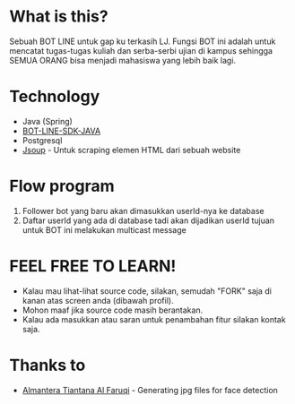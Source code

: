 # What is this?
Sebuah BOT LINE untuk gap ku terkasih LJ. Fungsi BOT ini adalah untuk mencatat tugas-tugas kuliah dan serba-serbi ujian di kampus sehingga SEMUA ORANG bisa menjadi mahasiswa yang lebih baik lagi.

# Technology
* Java (Spring)
* [BOT-LINE-SDK-JAVA](https://github.com/line/line-bot-sdk-java)
* Postgresql
* [Jsoup](https://jsoup.org) - Untuk scraping elemen HTML dari sebuah website

# Flow program
1. Follower bot yang baru akan dimasukkan userId-nya ke database
2. Daftar userId yang ada di database tadi akan dijadikan userId tujuan untuk BOT ini melakukan multicast message

# FEEL FREE TO LEARN!
* Kalau mau lihat-lihat source code, silakan, semudah "FORK" saja di kanan atas screen anda (dibawah profil).
* Mohon maaf jika source code masih berantakan.
* Kalau ada masukkan atau saran untuk penambahan fitur silakan kontak saja.

# Thanks to
* [Almantera Tiantana Al Faruqi](https://github.com/almanalfaruq) - Generating jpg files for face detection
